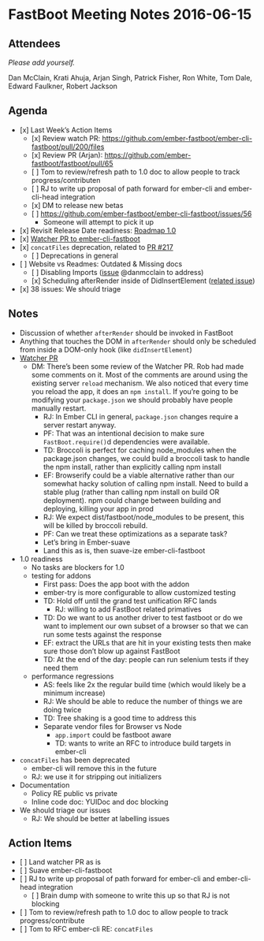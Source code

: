 FastBoot Meeting Notes 2016-06-15
=================================

Attendees
---------

*Please add yourself.*

Dan McClain, Krati Ahuja, Arjan Singh, Patrick Fisher, Ron White, Tom Dale, Edward Faulkner, Robert Jackson

Agenda
------

-   \[x\] Last Week’s Action Items
    -   \[x\] Review watch PR: https://github.com/ember-fastboot/ember-cli-fastboot/pull/200/files
    -   \[x\] Review PR (Arjan): https://github.com/ember-fastboot/fastboot/pull/65
    -   \[ \] Tom to review/refresh path to 1.0 doc to allow people to track progress/contributen
    -   \[ \] RJ to write up proposal of path forward for ember-cli and ember-cli-head integration
    -   \[x\] DM to release new betas
    -   \[ \] https://github.com/ember-fastboot/ember-cli-fastboot/issues/56
        -   Someone will attempt to pick it up
-   \[x\] Revisit Release Date readiness: [Roadmap 1.0](https://github.com/ember-fastboot/ember-cli-fastboot/issues/98)
-   \[x\] [Watcher PR to ember-cli-fastboot](https://github.com/ember-fastboot/ember-cli-fastboot/pull/200/files)
-   \[x\] `concatFiles` deprecation, related to [PR \#217](https://github.com/ember-fastboot/ember-cli-fastboot/pull/217#issuecomment-226207533)
    -   \[ \] Deprecations in general
-   \[ \] Website vs Readmes: Outdated & Missing docs
    -   \[ \] Disabling Imports ([issue](https://github.com/ember-fastboot/ember-cli-fastboot/issues/57) <span class="citation" data-cites="danmcclain">@danmcclain</span> to address)
    -   \[x\] Scheduling afterRender inside of DidInsertElement ([related issue](https://github.com/ember-fastboot/ember-cli-fastboot/issues/207))
-   \[x\] 38 issues: We should triage

Notes
-----

-   Discussion of whether `afterRender` should be invoked in FastBoot
-   Anything that touches the DOM in `afterRender` should only be scheduled from inside a DOM-only hook (like `didInsertElement`)
-   [Watcher PR](https://github.com/ember-fastboot/ember-cli-fastboot/pull/200)
    -   DM: There’s been some review of the Watcher PR. Rob had made some comments on it. Most of the comments are around using the existing server `reload` mechanism. We also noticed that every time you reload the app, it does an `npm install`. If you’re going to be modifying your `package.json` we should probably have people manually restart.
        -   RJ: In Ember CLI in general, `package.json` changes require a server restart anyway.
        -   PF: That was an intentional decision to make sure `FastBoot.require()`d dependencies were available.
        -   TD: Broccoli is perfect for caching node\_modules when the package.json changes, we could build a broccoli task to handle the npm install, rather than explicitly calling npm install
        -   EF: Browserify could be a viable alternative rather than our somewhat hacky solution of calling npm install. Need to build a stable plug (rather than calling npm install on build OR deployment). npm could change between building and deploying, killing your app in prod
        -   RJ: We expect dist/fastboot/node\_modules to be present, this will be killed by broccoli rebuild.
        -   PF: Can we treat these optimizations as a separate task?
        -   Let’s bring in Ember-suave
        -   Land this as is, then suave-ize ember-cli-fastboot
-   1.0 readiness
    -   No tasks are blockers for 1.0
    -   testing for addons
        -   First pass: Does the app boot with the addon
        -   ember-try is more configurable to allow customized testing
        -   TD: Hold off until the grand test unification RFC lands
            -   RJ: willing to add FastBoot related primatives
        -   TD: Do we want to us another driver to test fastboot or do we want to implement our own subset of a browser so that we can run some tests against the response
        -   EF: extract the URLs that are hit in your existing tests then make sure those don’t blow up against FastBoot
        -   TD: At the end of the day: people can run selenium tests if they need them
    -   performance regressions
        -   AS: feels like 2x the regular build time (which would likely be a minimum increase)
        -   RJ: We should be able to reduce the number of things we are doing twice
        -   TD: Tree shaking is a good time to address this
        -   Separate vendor files for Browser vs Node
            -   `app.import` could be fastboot aware
            -   TD: wants to write an RFC to introduce build targets in ember-cli
-   `concatFiles` has been deprecated
    -   ember-cli will remove this in the future
    -   RJ: we use it for stripping out initializers
-   Documentation
    -   Policy RE public vs private
    -   Inline code doc: YUIDoc and doc blocking
-   We should triage our issues
    -   RJ: We should be better at labelling issues

Action Items
------------

-   \[ \] Land watcher PR as is
-   \[ \] Suave ember-cli-fastboot
-   \[ \] RJ to write up proposal of path forward for ember-cli and ember-cli-head integration
    -   \[ \] Brain dump with someone to write this up so that RJ is not blocking
-   \[ \] Tom to review/refresh path to 1.0 doc to allow people to track progress/contribute
-   \[ \] Tom to RFC ember-cli RE: `concatFiles`
